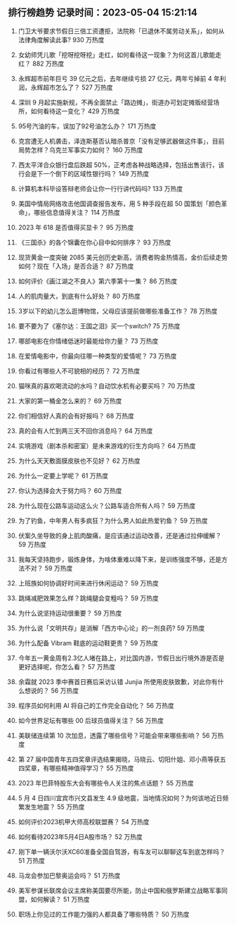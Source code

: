 
## 排行榜趋势 记录时间：2023-05-04 15:21:14
  
  1. 门卫大爷要求节假日三倍工资遭拒，法院称「已退休不属劳动关系」，如何从法律角度解读此事? 930 万热度
    
  2. 女幼师凭儿歌「挖呀挖呀挖」走红，如何看待这一现象？为何这首儿歌能走红？ 882 万热度
    
  3. 永辉超市前年巨亏 39 亿元之后，去年继续亏损 27 亿元，两年亏掉前 4 年利润，永辉超市怎么了？ 527 万热度
    
  4. 深圳 9 月起实施新规，不再全面禁止「路边摊」，街道办可划定摊贩经营场所，如何看待这一变化？ 429 万热度
    
  5. 95号汽油的车，误加了92号油怎么办？ 171 万热度
    
  6. 克宫遭无人机袭击，泽连斯基否认暗杀普京「没有足够武器做这件事」，目前局势怎样？乌克兰军事实力如何？ 160 万热度
    
  7. 西太平洋合众银行盘后跌超 50%，正考虑各种战略选择，包括出售该行，该行会是下一个倒下的区域性银行吗？ 149 万热度
    
  8. 计算机本科毕设答辩老师会让你一行行讲代码吗? 133 万热度
    
  9. 美国中情局网络攻击他国调查报告发布，用 5 种手段在超 50 国策划「颜色革命」，哪些信息值得关注？ 114 万热度
    
  10. 2023 年 618 是否值得买显卡？ 95 万热度
    
  11. 《三国杀》的各个锦囊在你心目中如何排序？ 93 万热度
    
  12. 现货黄金一度突破 2085 美元创历史新高，消费者购金热情高，金价后续走势如何？现在「入场」是否合适？ 87 万热度
    
  13. 如何评价《画江湖之不良人》第六季第十一集？ 86 万热度
    
  14. 人的肌肉量大，到底有什么好处？ 80 万热度
    
  15. 3岁以下的幼儿怎么逛博物馆，父母应该提前做哪些准备工作？ 78 万热度
    
  16. 要不要为了《塞尔达：王国之泪》买一个switch? 75 万热度
    
  17. 哪部电影在你情绪低迷时最能给你力量？ 73 万热度
    
  18. 在爱情电影中，你最向往哪一种类型的爱情呢？ 73 万热度
    
  19. 你看过有哪些人不可貌相的经历？ 72 万热度
    
  20. 猫咪真的喜欢喝流动的水吗？自动饮水机有必要买吗？ 70 万热度
    
  21. 大家的第一桶金怎么来的？ 69 万热度
    
  22. 你们相信好人真的会有好报吗？ 68 万热度
    
  23. 真的会有人忙到两三天不回你消息吗？ 64 万热度
    
  24. 实境游戏（剧本杀和密室）是未来游戏的衍生方向吗？ 64 万热度
    
  25. 为什么天天敷面膜皮肤也不见好？ 62 万热度
    
  26. 为什么一定要上学呢？ 61 万热度
    
  27. 你认为选择会大于努力吗？ 60 万热度
    
  28. 为什么现在公路车运动这么火？公路车适合所有人吗？ 59 万热度
    
  29. 为了钓鱼，中年男人有多疯狂？为什么男人如此热爱钓鱼？ 59 万热度
    
  30. 伏案久坐导致的身上肌肉酸痛，是应该通过运动改善，还是通过拉伸缓解？ 59 万热度
    
  31. 我每天坚持跑步，锻炼身体，为啥体重难以降下来，是训练强度不够，还是方法不对？ 59 万热度
    
  32. 上班族如何协调好时间来进行休闲运动？ 59 万热度
    
  33. 跳绳减肥效果怎么样？跳绳腿会变粗吗？ 59 万热度
    
  34. 为什么说坚持运动很重要？ 59 万热度
    
  35. 为什么说「文明共存」是消解「西方中心论」的一剂良药? 59 万热度
    
  36. 为什么配备 Vibram 鞋底的运动鞋更贵？ 59 万热度
    
  37. 今年五一黄金周有2.3亿人堵在路上，对比国内游，节假日出行境外游是否是更好选择呢，你怎么看？ 57 万热度
    
  38. 余霜就 2023 季中赛首日赛后采访认错 Junjia 所使用皮肤致歉，对此你有什么想说的？ 56 万热度
    
  39. 程序员如何利用 AI 将自己的工作完全自动化？ 56 万热度
    
  40. 如今世界足坛有哪些 00 后球员值得关注？ 56 万热度
    
  41. 美联储连续第 10 次加息，透露了哪些信号？可能会带来哪些影响？ 56 万热度
    
  42. 第 27 届中国青年五四奖章评选结果揭晓，马晓云、切阳什姐、邓小燕等获五四奖章，有哪些精神值得学习？ 55 万热度
    
  43. 2023 年巴菲特股东大会有哪些令人关注的焦点话题？ 55 万热度
    
  44. 5 月 4 日四川宜宾市兴文县发生 4.9 级地震，当地情况如何？为何该地近日频繁发生地震？ 55 万热度
    
  45. 如何评价2023机甲大师高校联盟赛？ 54 万热度
    
  46. 如何看待2023年5月4日A股市场？ 52 万热度
    
  47. 刚下单一辆沃尔沃XC60准备全国自驾游，有车友可以聊聊这车到底怎样吗？ 51 万热度
    
  48. 马龙会参加巴黎奥运会吗？ 51 万热度
    
  49. 美军参谋长联席会议主席称美国要尽所能，防止中国和俄罗斯建立战略军事同盟，如何解读？ 51 万热度
    
  50. 职场上你见过的工作能力强的人都具备了哪些特质？ 50 万热度
    